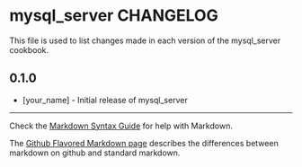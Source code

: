 mysql_server CHANGELOG
======================

This file is used to list changes made in each version of the mysql_server cookbook.

0.1.0
-----
- [your_name] - Initial release of mysql_server

- - -
Check the [Markdown Syntax Guide](http://daringfireball.net/projects/markdown/syntax) for help with Markdown.

The [Github Flavored Markdown page](http://github.github.com/github-flavored-markdown/) describes the differences between markdown on github and standard markdown.
